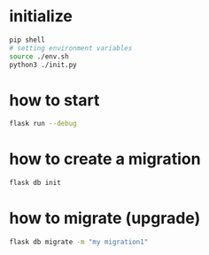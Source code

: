 # initialize

```sh
pip shell
# setting environment variables
source ./env.sh
python3 ./init.py
```

# how to start

```sh
flask run --debug
```

# how to create a migration

```sh
flask db init
```

# how to migrate (upgrade)

```sh
flask db migrate -m "my migration1"
```
